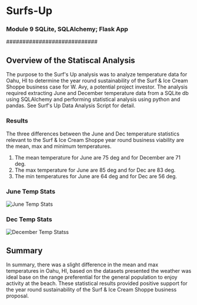# Surfs-Up
### Module 9 SQLite, SQLAlchemy; Flask App
############################
## Overview of the Statiscal Analysis
The purpose to the Surf's Up analysis was to analyze temperature data for Oahu, HI to determine the year round sustainability of the Surf & Ice Cream Shoppe business case for W. Avy, a potential project investor. The analysis required extracting June and December temperature data from a SQLite db using SQLAlchemy and performing statistical analysis using python and pandas. See Surf's Up Data Analysis Script for detail. 

### Results
The three differences between the June and Dec temperature statistics relevant to the Surf & Ice Cream Shoppe year round business viability are the mean, max and minimum temperatures.
1. The mean temperature for June are 75 deg and for December are 71 deg.
2. The max temperature for June are 85 deg and for Dec are 83 deg.
3. The min temperatures for June are 64 deg and for Dec are 56 deg.

### June Temp Stats

![June Temp Stats](Resources/images/SurfsUp_jun.png)

### Dec Temp Stats 

![December Temp Stats](Resources/images/SurfsUp_dec.png)s

## Summary
In summary, there was a slight difference in the mean and max temperatures in Oahu, HI, based on the datasets presented the weather was ideal base on the range preferential for the general population to enjoy activity at the beach. These statistical results provided positive support for the year round sustainability of the Surf & Ice Cream Shoppe business proposal.

